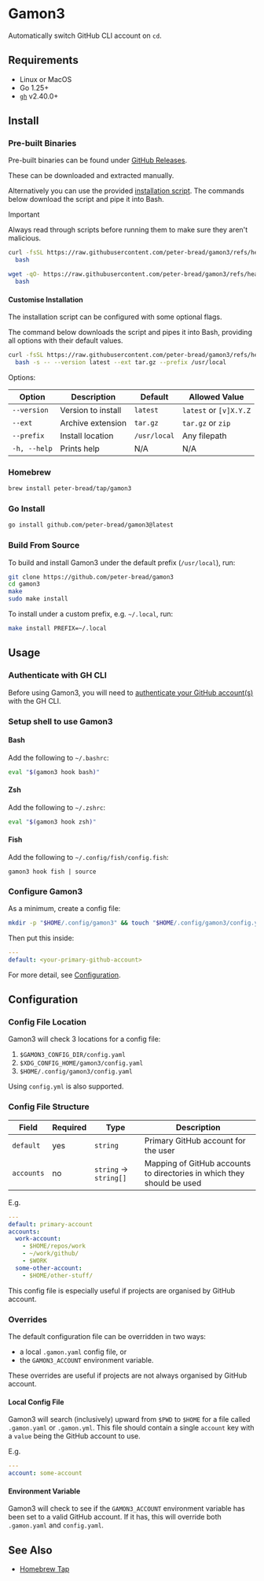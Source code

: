 # Gamon3

Automatically switch GitHub CLI account on `cd`.

## Requirements

- Linux or MacOS
- Go 1.25+
- [`gh`](https://cli.github.com/) v2.40.0+

## Install

### Pre-built Binaries

Pre-built binaries can be found under [GitHub Releases](https://github.com/peter-bread/gamon3/releases/latest).

These can be downloaded and extracted manually.

Alternatively you can use the provided [installation script](./scripts/install). The
commands below download the script and pipe it into Bash.

> [!IMPORTANT]
>
> Always read through scripts before running them to make sure they aren't malicious.

```bash
curl -fsSL https://raw.githubusercontent.com/peter-bread/gamon3/refs/heads/main/scripts/install |
  bash
```

```bash
wget -qO- https://raw.githubusercontent.com/peter-bread/gamon3/refs/heads/main/scripts/install |
  bash
```

#### Customise Installation

The installation script can be configured with some optional flags.

The command below downloads the script and pipes it into Bash, providing all
options with their default values.

```bash
curl -fsSL https://raw.githubusercontent.com/peter-bread/gamon3/refs/heads/main/scripts/install |
  bash -s -- --version latest --ext tar.gz --prefix /usr/local
```

Options:

| Option       | Description        | Default      | Allowed Value          |
| ------------ | ------------------ | ------------ | ---------------------- |
| `--version`  | Version to install | `latest`     | `latest` or `[v]X.Y.Z` |
| `--ext`      | Archive extension  | `tar.gz`     | `tar.gz` or `zip`      |
| `--prefix`   | Install location   | `/usr/local` | Any filepath           |
| `-h, --help` | Prints help        | N/A          | N/A                    |

### Homebrew

```bash
brew install peter-bread/tap/gamon3
```

### Go Install

```bash
go install github.com/peter-bread/gamon3@latest
```

### Build From Source

To build and install Gamon3 under the default prefix (`/usr/local`), run:

```bash
git clone https://github.com/peter-bread/gamon3
cd gamon3
make
sudo make install
```

To install under a custom prefix, e.g. `~/.local`, run:

```bash
make install PREFIX=~/.local
```

## Usage

### Authenticate with GH CLI

Before using Gamon3, you will need to [authenticate your GitHub
account(s)](https://cli.github.com/manual/gh_auth_login) with the GH CLI.

### Setup shell to use Gamon3

#### Bash

Add the following to `~/.bashrc`:

```bash
eval "$(gamon3 hook bash)"
```

#### Zsh

Add the following to `~/.zshrc`:

```bash
eval "$(gamon3 hook zsh)"
```

#### Fish

Add the following to `~/.config/fish/config.fish`:

```fish
gamon3 hook fish | source
```

### Configure Gamon3

As a minimum, create a config file:

```bash
mkdir -p "$HOME/.config/gamon3" && touch "$HOME/.config/gamon3/config.yaml"
```

Then put this inside:

```yaml
---
default: <your-primary-github-account>
```

For more detail, see [Configuration](#configuration).

## Configuration

### Config File Location

Gamon3 will check 3 locations for a config file:

1. `$GAMON3_CONFIG_DIR/config.yaml`
1. `$XDG_CONFIG_HOME/gamon3/config.yaml`
1. `$HOME/.config/gamon3/config.yaml`

Using `config.yml` is also supported.

### Config File Structure

| Field      | Required | Type                   | Description                                                            |
| ---------- | -------- | ---------------------- | ---------------------------------------------------------------------- |
| `default`  | yes      | `string`               | Primary GitHub account for the user                                    |
| `accounts` | no       | `string` -> `string[]` | Mapping of GitHub accounts to directories in which they should be used |

E.g.

```yaml
---
default: primary-account
accounts:
  work-account:
    - $HOME/repos/work
    - ~/work/github/
    - $WORK
  some-other-account:
    - $HOME/other-stuff/
```

This config file is especially useful if projects are organised by GitHub
account.

### Overrides

The default configuration file can be overridden in two ways:

- a local `.gamon.yaml` config file, or
- the `GAMON3_ACCOUNT` environment variable.

These overrides are useful if projects are not always organised by GitHub
account.

#### Local Config File

Gamon3 will search (inclusively) upward from `$PWD` to `$HOME` for a file
called `.gamon.yaml` or `.gamon.yml`. This file should contain a single
`account` key with a `value` being the GitHub account to use.

E.g.

```yaml
---
account: some-account
```

#### Environment Variable

Gamon3 will check to see if the `GAMON3_ACCOUNT` environment variable has been
set to a valid GitHub account. If it has, this will override both `.gamon.yaml`
and `config.yaml`.

## See Also

- [Homebrew Tap](https://github.com/peter-bread/homebrew-tap)
